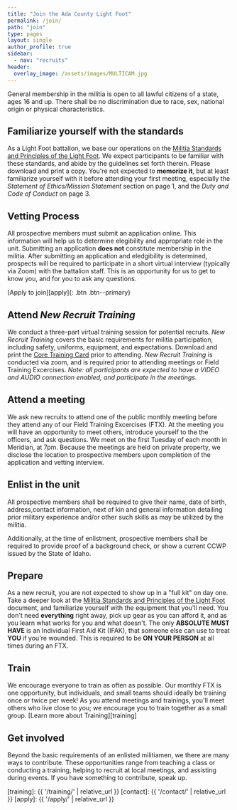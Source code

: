 ```yaml
---
title: "Join the Ada County Light Foot"
permalink: /join/
path: "join"
type: pages
layout: single
author_profile: true
sidebar:
  - nav: "recruits"
header:
  overlay_image: /assets/images/MULTICAM.jpg
---
```


General membership in the militia is open to all lawful citizens of a state, ages 16 and up. There shall be no discrimination due to race, sex, national origin or physical characteristics.

## Familiarize yourself with the standards

As a Light Foot battalion, we base our operations on the [Militia Standards and Principles of the Light Foot][standards]. We expect participants to be familiar with these standards, and abide by the guidelines set forth therein. Please download and print a copy. You're not expected to **memorize it**, but at least familiarize yourself with it before attending your first meeting, especially the _Statement of Ethics/Mission Statement_ section on page 1, and the _Duty and Code of Conduct_ on page 3.

## Vetting Process

All prospective members must submit an application online. This information will help us to determine elegibility and appropriate role in the unit. Submitting an application **does not** constitute membership in the militia. After submitting an application and eledgibility is determined, prospects will be required to participate in a short virtual interview (typically via Zoom) with the battalion staff. This is an opportunity for us to get to know you, and for you to ask any questions.

[Apply to join][apply]{: .btn .btn--primary}

## Attend _New Recruit Training_

We conduct a three-part virtual training session for potential recruits. _New Recruit Training_ covers the basic requirements for militia participation, including safety, uniforms, equipment, and expectations. Download and print the [Core Training Card][core-training-card] prior to attending. _New Recruit Training_ is conducted via zoom, and is required prior to attending meetings or Field Training Excercises. _Note: all participants are expected to have a VIDEO and AUDIO connection enabled, and participate in the meetings._ 

## Attend a meeting

We ask new recruits to attend one of the public monthly meeting before they attend any of our Field Training Excercises (FTX). At the meeting you will have an opportunity to meet others, introduce yourself to the the officers, and ask questions. We meet on the first Tuesday of each month in Meridian, at 7pm. Because the meetings are held on private property, we disclose the location to prospective members upon completion of the application and vetting interview.

## Enlist in the unit

All prospective members shall be required to give their name, date of birth, address,contact information, next of kin and general information detailing prior military experience and/or other such skills as may be utilized by the militia.

Additionally, at the time of enlistment, prospective members shall be required to provide proof of a background check, or show a current CCWP issued by the State of Idaho.

## Prepare

As a new recruit, you are not expected to show up in a "full kit" on day one. Take a deeper look at the [Militia Standards and Principles of the Light Foot][standards] document, and familiarize yourself with the equipment that you'll need. You don't need **everything** right away, pick up gear as you can afford it, and as you learn what works for you and what doesn't. The only **ABSOLUTE MUST HAVE** is an Individual First Aid Kit (IFAK), that someone else can use to treat **YOU** if you're wounded. This is required to be **ON YOUR PERSON** at all times during an FTX. 

## Train

We encourage everyone to train as often as possible. Our monthly FTX is one opportunity, but individuals, and small teams should ideally be training once or twice per week! As you attend meetings and trainings, you'll meet others who live close to you; we encourage you to train together as a small group. [Learn more about Training][training]

## Get involved

Beyond the basic requirements of an enlisted militiamen, we there are many ways to contribute. These opportunities range from teaching a class or conducting a training, helping to recruit at local meetings, and assisting during events. If you have something to contribute,  speak up.

[standards]: /assets/pdf/Light_Foot_Militia_Standards_2014.pdf
[core-training-card]: /assets/pdf/Core_Training_Card.pdf
[training]: {{ '/training/' | relative_url }}
[contact]: {{ '/contact/' | relative_url }}
[apply]: {{ '/apply/' | relative_url }}